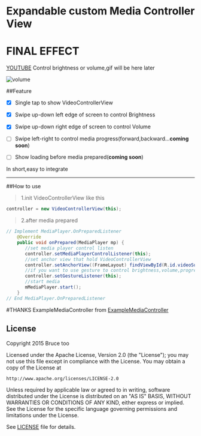 # Expandable custom Media Controller View
  
# FINAL EFFECT
[YOUTUBE](https://www.youtube.com/watch?v=Cew5WQY3_ws)
Control brightness or volume,gif will be here later

![volume](./volume.png)

##Feature

- [x] Single tap to show VideoControllerView

- [x] Swipe up-down left edge of screen to control Brightness

- [x] Swipe up-down right edge of screen to control Volume

- [ ] Swipe left-right to control media progress(forward,backward...**coming soon**)

- [ ] Show loading before media prepared(**coming soon**)

In short,easy to integrate

------

##How to use
> 1.init VideoControllerView like this
  ```java
  controller = new VideoControllerView(this);
  
  ```
> 2.after media prepared

  ```java
  // Implement MediaPlayer.OnPreparedListener
      @Override
      public void onPrepared(MediaPlayer mp) {
         //set media player control listen
         controller.setMediaPlayerControlListener(this);
         //set anchor view that hold VideoControllerView
         controller.setAnchorView((FrameLayout) findViewById(R.id.videoSurfaceContainer));
         //if you want to use gesture to control brightness,volume,progress..set this 
         controller.setGestureListener(this);
         //start media
         mMediaPlayer.start();
      }
  // End MediaPlayer.OnPreparedListener
  
  ```


#THANKS
ExampleMediaController from [ExampleMediaController](https://github.com/brightec/ExampleMediaController)

## License

Copyright 2015 Bruce too

Licensed under the Apache License, Version 2.0 (the "License");
you may not use this file except in compliance with the License.
You may obtain a copy of the License at

    http://www.apache.org/licenses/LICENSE-2.0

Unless required by applicable law or agreed to in writing, software
distributed under the License is distributed on an "AS IS" BASIS,
WITHOUT WARRANTIES OR CONDITIONS OF ANY KIND, either express or implied.
See the License for the specific language governing permissions and
limitations under the License.

See [LICENSE](LICENSE) file for details.